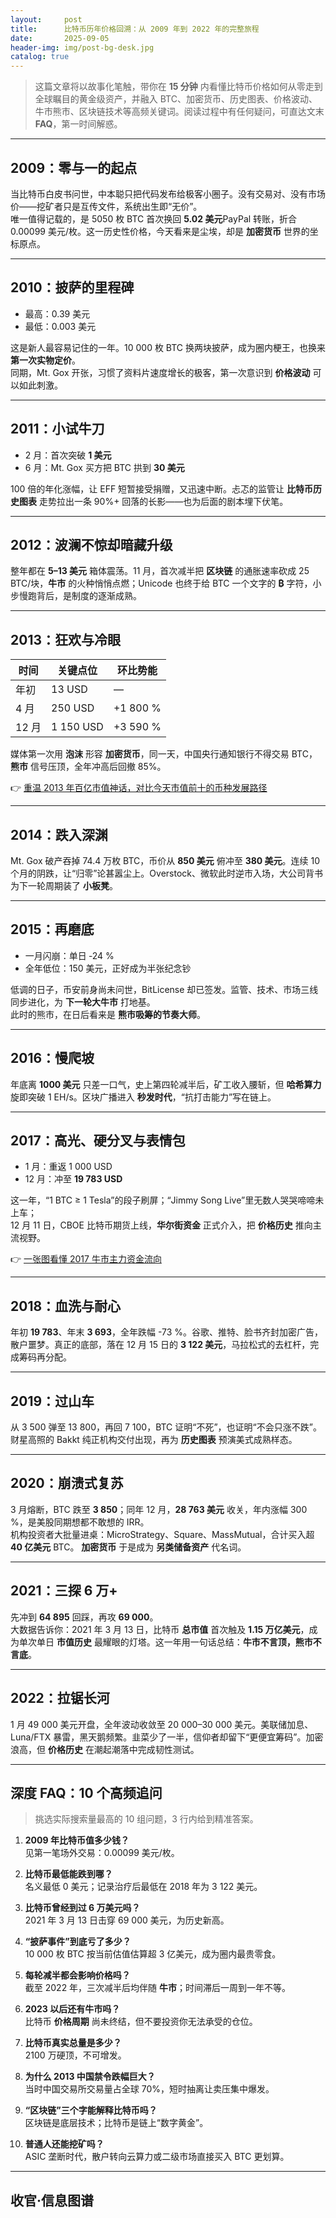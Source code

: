 ```yaml
---
layout:     post
title:      比特币历年价格回溯：从 2009 年到 2022 年的完整旅程
date:       2025-09-05
header-img: img/post-bg-desk.jpg
catalog: true
---
```


> 这篇文章将以故事化笔触，带你在 **15 分钟** 内看懂比特币价格如何从零走到全球瞩目的黄金级资产，并融入 BTC、加密货币、历史图表、价格波动、牛市熊市、区块链技术等高频关键词。阅读过程中有任何疑问，可直达文末 **FAQ**，第一时间解惑。

---

## 2009：零与一的起点

当比特币白皮书问世，中本聪只把代码发布给极客小圈子。没有交易对、没有市场价——挖矿者只是互传文件，系统出生即“无价”。  
唯一值得记载的，是 5050 枚 BTC 首次换回 **5.02 美元**PayPal 转账，折合 0.00099 美元/枚。这一历史性价格，今天看来是尘埃，却是 **加密货币** 世界的坐标原点。

---

## 2010：披萨的里程碑

- 最高：0.39 美元  
- 最低：0.003 美元  

这是新人最容易记住的一年。10 000 枚 BTC 换两块披萨，成为圈内梗王，也换来 **第一次实物定价**。  
同期，Mt. Gox 开张，习惯了资料片速度增长的极客，第一次意识到 **价格波动** 可以如此刺激。

---

## 2011：小试牛刀

- 2 月：首次突破 **1 美元**  
- 6 月：Mt. Gox 买方把 BTC 拱到 **30 美元**  

100 倍的年化涨幅，让 EFF 短暂接受捐赠，又迅速中断。忐忑的监管让 **比特币历史图表** 走势拉出一条 90%+ 回落的长影——也为后面的剧本埋下伏笔。

---

## 2012：波澜不惊却暗藏升级

整年都在 **5–13 美元** 箱体震荡。11 月，首次减半把 **区块链** 的通胀速率砍成 25 BTC/块，**牛市** 的火种悄悄点燃；Unicode 也终于给 BTC 一个文字的 **₿** 字符，小步慢跑背后，是制度的逐渐成熟。

---

## 2013：狂欢与冷眼

| 时间 | 关键点位 | 环比势能 |
|---|---|---|
| 年初 | 13 USD | — |
| 4 月 | 250 USD | +1 800 % |
| 12 月 | 1 150 USD | +3 590 % |

媒体第一次用 **泡沫** 形容 **加密货币**，同一天，中国央行通知银行不得交易 BTC，**熊市** 信号压顶，全年冲高后回撤 85%。  

👉 [重温 2013 年百亿市值神话，对比今天市值前十的币种发展路径](https://www.okx.com)

---

## 2014：跌入深渊

Mt. Gox 破产吞掉 74.4 万枚 BTC，币价从 **850 美元** 俯冲至 **380 美元**。连续 10 个月的阴跌，让“归零”论甚嚣尘上。Overstock、微软此时逆市入场，大公司背书为下一轮周期装了 **小板凳**。

---

## 2015：再磨底

- 一月闪崩：单日 ‑24 %  
- 全年低位：150 美元，正好成为半张纪念钞  

低调的日子，币安前身尚未问世，BitLicense 却已签发。监管、技术、市场三线同步进化，为 **下一轮大牛市** 打地基。  
此时的熊市，在日后看来是 **熊市吸筹的节奏大师**。

---

## 2016：慢爬坡

年底离 **1000 美元** 只差一口气，史上第四轮减半后，矿工收入腰斩，但 **哈希算力** 旋即突破 1 EH/s。区块广播进入 **秒发时代**，“抗打击能力”写在链上。

---

## 2017：高光、硬分叉与表情包

- 1 月：重返 1 000 USD  
- 12 月：冲至 **19 783 USD**  

这一年，“1 BTC ≥ 1 Tesla”的段子刷屏；“Jimmy Song Live”里无数人哭哭啼啼未上车；  
12 月 11 日，CBOE 比特币期货上线，**华尔街资金** 正式介入，把 **价格历史** 推向主流视野。  

👉 [一张图看懂 2017 牛市主力资金流向](https://www.okx.com)

---

## 2018：血洗与耐心

年初 **19 783**、年末 **3 693**，全年跌幅 -73 %。谷歌、推特、脸书齐封加密广告，散户噩梦。真正的底部，落在 12 月 15 日的 **3 122 美元**，马拉松式的去杠杆，完成筹码再分配。

---

## 2019：过山车

从 3 500 弹至 13 800，再回 7 100，BTC 证明“不死”，也证明“不会只涨不跌”。财星高照的 Bakkt 纯正机构交付出现，再为 **历史图表** 预演美式成熟样态。

---

## 2020：崩溃式复苏

3 月熔断，BTC 跌至 **3 850**；同年 12 月，**28 763 美元** 收关，年内涨幅 300 %，是美股同期想都不敢想的 IRR。  
机构投资者大批量进桌：MicroStrategy、Square、MassMutual，合计买入超 **40 亿美元** BTC。 **加密货币** 于是成为 **另类储备资产** 代名词。

---

## 2021：三探 6 万+

先冲到 **64 895** 回踩，再攻 **69 000**。  
大数据告诉你：2021 年 3 月 13 日，比特币 **总市值** 首次触及 **1.15 万亿美元**，成为单次单日 **市值历史** 最耀眼的灯塔。这一年用一句话总结：**牛市不言顶，熊市不言底**。

---

## 2022：拉锯长河

1 月 49 000 美元开盘，全年波动收敛至 20 000–30 000 美元。美联储加息、Luna/FTX 暴雷，黑天鹅频繁。韭菜少了一半，信仰者却留下“更便宜筹码”。加密浪高，但 **价格历史** 在潮起潮落中完成韧性测试。

---

## 深度 FAQ：10 个高频追问

> 挑选实际搜索量最高的 10 组问题，3 行内给到精准答案。

1. **2009 年比特币值多少钱？**  
   见第一笔场外交易：0.00099 美元/枚。

2. **比特币最低能跌到哪？**  
   名义最低 0 美元；记录治疗后最低在 2018 年为 3 122 美元。

3. **比特币曾经到过 6 万美元吗？**  
   2021 年 3 月 13 日击穿 69 000 美元，为历史新高。

4. **“披萨事件”到底亏了多少？**  
   10 000 枚 BTC 按当前估值估算超 3 亿美元，成为圈内最贵零食。

5. **每轮减半都会影响价格吗？**  
   截至 2022 年，三次减半后均伴随 **牛市**；时间滞后一周到一年不等。

6. **2023 以后还有牛市吗？**  
   比特币 **价格周期** 尚未终结，但不要投资你无法承受的仓位。

7. **比特币真实总量是多少？**  
   2100 万硬顶，不可增发。

8. **为什么 2013 中国禁令跌幅巨大？**  
   当时中国交易所交易量占全球 70%，短时抽离让卖压集中爆发。

9. **“区块链”三个字能解释比特币吗？**  
   区块链是底层技术；比特币是链上“数字黄金”。

10. **普通人还能挖矿吗？**  
   ASIC 垄断时代，散户转向云算力或二级市场直接买入 BTC 更划算。

---

## 收官·信息图谱